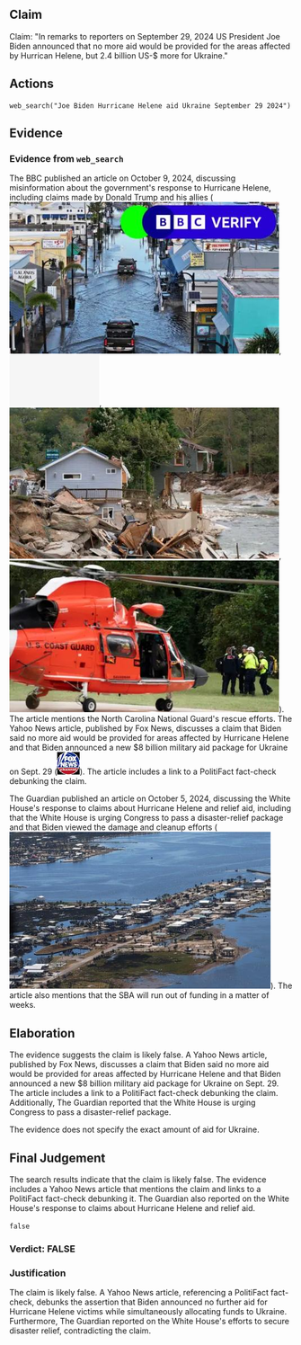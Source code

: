 ## Claim
Claim: "In remarks to reporters on September 29, 2024 US President Joe Biden announced that no more aid would be provided for the areas affected by Hurrican Helene, but 2.4 billion US-$ more for Ukraine."

## Actions
```
web_search("Joe Biden Hurricane Helene aid Ukraine September 29 2024")
```

## Evidence
### Evidence from `web_search`
The BBC published an article on October 9, 2024, discussing misinformation about the government's response to Hurricane Helene, including claims made by Donald Trump and his allies (![image 4225](media/2025-08-23_11-42-1755949352-715758.jpg), ![image 4224](media/2025-08-23_11-42-1755949352-287437.jpg), ![image 4229](media/2025-08-23_11-42-1755949356-553663.jpg), ![image 4231](media/2025-08-23_11-42-1755949358-566422.jpg)). The article mentions the North Carolina National Guard's rescue efforts. The Yahoo News article, published by Fox News, discusses a claim that Biden said no more aid would be provided for areas affected by Hurricane Helene and that Biden announced a new $8 billion military aid package for Ukraine on Sept. 29 (![image 4243](media/2025-08-23_11-42-1755949379-889651.jpg)). The article includes a link to a PolitiFact fact-check debunking the claim.

The Guardian published an article on October 5, 2024, discussing the White House's response to claims about Hurricane Helene and relief aid, including that the White House is urging Congress to pass a disaster-relief package and that Biden viewed the damage and cleanup efforts (![image 4247](media/2025-08-23_11-43-1755949388-538158.jpg)). The article also mentions that the SBA will run out of funding in a matter of weeks.


## Elaboration
The evidence suggests the claim is likely false. A Yahoo News article, published by Fox News, discusses a claim that Biden said no more aid would be provided for areas affected by Hurricane Helene and that Biden announced a new $8 billion military aid package for Ukraine on Sept. 29. The article includes a link to a PolitiFact fact-check debunking the claim. Additionally, The Guardian reported that the White House is urging Congress to pass a disaster-relief package.

The evidence does not specify the exact amount of aid for Ukraine.


## Final Judgement
The search results indicate that the claim is likely false. The evidence includes a Yahoo News article that mentions the claim and links to a PolitiFact fact-check debunking it. The Guardian also reported on the White House's response to claims about Hurricane Helene and relief aid.

`false`

### Verdict: FALSE

### Justification
The claim is likely false. A Yahoo News article, referencing a PolitiFact fact-check, debunks the assertion that Biden announced no further aid for Hurricane Helene victims while simultaneously allocating funds to Ukraine. Furthermore, The Guardian reported on the White House's efforts to secure disaster relief, contradicting the claim.
